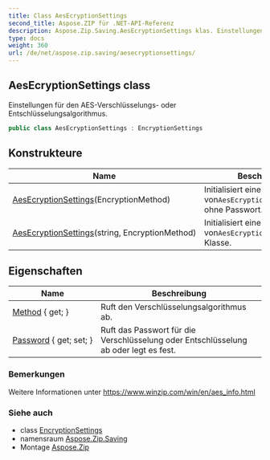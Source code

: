 ```yaml
---
title: Class AesEcryptionSettings
second_title: Aspose.ZIP für .NET-API-Referenz
description: Aspose.Zip.Saving.AesEcryptionSettings klas. Einstellungen für den AESVerschlüsselungs oder Entschlüsselungsalgorithmus.
type: docs
weight: 360
url: /de/net/aspose.zip.saving/aesecryptionsettings/
---
```

## AesEcryptionSettings class

Einstellungen für den AES-Verschlüsselungs- oder Entschlüsselungsalgorithmus.

```csharp
public class AesEcryptionSettings : EncryptionSettings
```

## Konstrukteure

| Name | Beschreibung |
| --- | --- |
| [AesEcryptionSettings](aesecryptionsettings/#constructor)(EncryptionMethod) | Initialisiert eine neue Instanz von`AesEcryptionSettings`Klasse ohne Passwort. |
| [AesEcryptionSettings](aesecryptionsettings/#constructor_1)(string, EncryptionMethod) | Initialisiert eine neue Instanz von`AesEcryptionSettings` Klasse. |

## Eigenschaften

| Name | Beschreibung |
| --- | --- |
| [Method](../../aspose.zip.saving/encryptionsettings/method/) { get; } | Ruft den Verschlüsselungsalgorithmus ab. |
| [Password](../../aspose.zip.saving/encryptionsettings/password/) { get; set; } | Ruft das Passwort für die Verschlüsselung oder Entschlüsselung ab oder legt es fest. |

### Bemerkungen

Weitere Informationen unter https://www.winzip.com/win/en/aes_info.html

### Siehe auch

* class [EncryptionSettings](../encryptionsettings/)
* namensraum [Aspose.Zip.Saving](../../aspose.zip.saving/)
* Montage [Aspose.Zip](../../)



